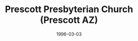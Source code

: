 ---
date: &id001 1996-03-03
end_date: null
location:
  address: 137 N. Marina Street
  city: Prescott
  state: AZ
minister:
- end: 1997-01-01
  name: Gary Findley
  start: 1996-03-03
  type: Pastor
- end: null
  name: Charles Perkins
  start: 1998-01-01
  type: Pastor
- end: 1998-01-01
  name: Charles Perkins
  start: 1997-01-01
  type: Supply Pastor
- end: 2015-01-01
  name: Brian D. Chang
  start: 2011-01-01
  type: Associate Pastor
ministers:
- Gary Findley
- Charles Perkins
- Charles Perkins
- Brian D. Chang
name: Prescott Presbyterian Church
names:
- end: null
  name: Prescott Presbyterian Church
  start: 1996-03-03
origination_date: *id001
raw_data: "AZ\nPrescott\nPrescott Presbyterian Church, Orthodox Presbyterian Church\
  \  (March 3, 1996\u2013 )\n137 N. Marina Street\nPastors: Gary Findley, 1996\u2013\
  97\nCharles Perkins, 1998\u2013\nSupply: Charles Perkins, 1997\u201398\nAssoc. Pastor:\
  \ Brian D. Chang, 2011\u201315"
received_from:
- Orthodox Presbyterian Church
states:
- AZ
status:
  active: true
  end_date: null
  reason: null
  received_from: null
  withdrawal_to: null
title: Prescott Presbyterian Church (Prescott AZ)
year_established:
- 1996

---